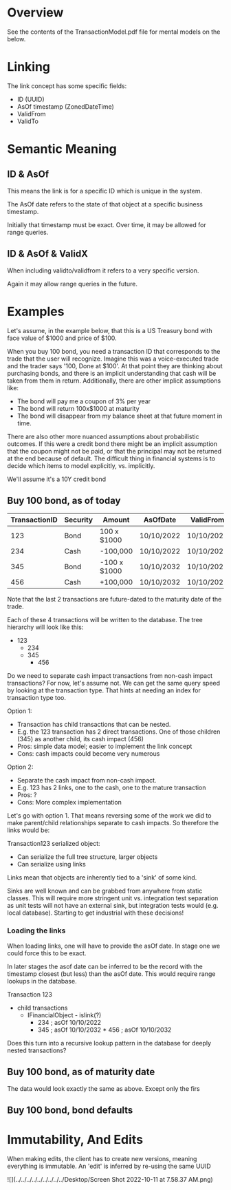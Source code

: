 # Overview

See the contents of the TransactionModel.pdf file for mental models on the below.

# Linking 

The link concept has some specific fields:
* ID (UUID)
* AsOf timestamp (ZonedDateTime)
* ValidFrom
* ValidTo

# Semantic Meaning

## ID & AsOf

This means the link is for a specific ID which is unique in the system.

The AsOf date refers to the state of that object at a specific 
business timestamp. 

Initially that timestamp must be exact. Over time, it may be allowed
for range queries.

## ID & AsOf & ValidX

When including validto/validfrom it refers to a very specific version.

Again it may allow range queries in the future.

# Examples

Let's assume, in the example below, that this is a US Treasury bond with face value
of $1000 and price of $100.


When you buy 100 bond, you need a transaction ID that corresponds to the trade that the
user will recognize. Imagine this was a voice-executed trade and the trader says '100, Done at $100'.
At that point they are thinking about purchasing bonds, and there is an implicit understanding that
cash will be taken from them in return. Additionally, there are other implicit assumptions like:

* The bond will pay me a coupon of 3% per year
* The bond will return 100x$1000 at maturity
* The bond will disappear from my balance sheet at that future moment in time.

There are also other more nuanced assumptions about probabilistic outcomes. If this were a credit bond
there might be an implicit assumption that the coupon might not be paid, or that the
principal may not be returned at the end because of default. The difficult thing in financial systems
is to decide which items to model explicitly, vs. implicitly.

We'll assume it's a 10Y credit bond

## Buy 100 bond, as of today

| TransactionID | Security | Amount       | AsOfDate   | ValidFrom  | ValidTo |
|---------------|----------|--------------|------------|------------|---------|
| 123           | Bond     | 100 x $1000  | 10/10/2022 | 10/10/2022 | MAX     |
| 234           | Cash     | -100,000     | 10/10/2022 | 10/10/2022 | MAX    |
| 345           | Bond     | -100 x $1000 | 10/10/2032 | 10/10/2022 | MAX    |
| 456           | Cash     | +100,000     | 10/10/2032 | 10/10/2022 | MAX    |

Note that the last 2 transactions are future-dated to the maturity date of the trade.

Each of these 4 transactions will be written to the database. The tree hierarchy will look like this:

* 123
  * 234
  * 345
    * 456

Do we need to separate cash impact transactions from non-cash impact transactions? For now, let's assume not. We 
can get the same query speed by looking at the transaction type. That hints at needing an index for transaction type too.

Option 1:
* Transaction has child transactions that can be nested. 
* E.g. the 123 transaction has 2 direct transactions. One of those 
children (345) as another child, its cash impact (456)
* Pros: simple data model; easier to implement the link concept
* Cons: cash impacts could become very numerous 

Option 2:
* Separate the cash impact from non-cash impact.
* E.g. 123 has 2 links, one to the cash, one to the mature transaction
* Pros: ?
* Cons: More complex implementation

Let's go with option 1. That means reversing some of the work we did to make parent/child relationships
separate to cash impacts. So therefore the links would be:

Transaction123 serialized object:
* Can serialize the full tree structure, larger objects
* Can serialize using links

Links mean that objects are inherently tied to a 'sink' of some kind. 

Sinks are well known and can be grabbed from anywhere from static classes. This will require more stringent unit vs. 
integration test separation as unit tests will not have an external sink, but integration tests would (e.g. local database). 
Starting to get industrial with these decisions!

### Loading the links

When loading links, one will have to provide the asOf date. In stage one we could force
this to be exact. 

In later stages the asof date can be inferred to be the record with the timestamp closest (but less)
than the asOf date. This would require range lookups in the database. 

Transaction 123
* child transactions
  * IFinancialObject - islink(?)
    * <link> 234 ; asOf 10/10/2022
    * <link> 345 ; asOf 10/10/2032
        * <link> 456 ; asOf 10/10/2032
    
Does this turn into a recursive lookup pattern in the database for deeply nested transactions?    


## Buy 100 bond, as of maturity date

The data would look exactly the same as above. Except only the firs

## Buy 100 bond, bond defaults

# Immutability, And Edits

When making edits, the client has to create new versions, meaning everything is immutable. An 'edit'
is inferred by re-using the same UUID

![](../../../../../../../../../Desktop/Screen Shot 2022-10-11 at 7.58.37 AM.png)